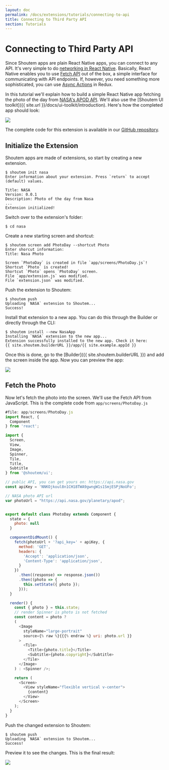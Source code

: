 ```yaml
---
layout: doc
permalink: /docs/extensions/tutorials/connecting-to-api
title: Connecting to Third Party API
section: Tutorials
---
```


# Connecting to Third Party API

Since Shoutem apps are plain React Native apps, you can connect to any API. It's very simple to do [networking in React Native](https://facebook.github.io/react-native/docs/network.html). Basically, React Native enables you to use [Fetch API](https://developer.mozilla.org/en-US/docs/Web/API/Fetch_API) out of the box, a simple interface for communicating with API endpoints. If, however, you need something more sophisticated, you can use [Async Actions](https://github.com/reactjs/redux/blob/master/docs/advanced/AsyncActions.md) in Redux.

In this tutorial we'll explain how to build a simple React Native app fetching the photo of the day from [NASA's APOD API](https://api.nasa.gov/index.html). We'll also use the [Shoutem UI toolkit]({{ site.url }}/docs/ui-toolkit/introduction). Here's how the completed app should look:

<p class="image">
<img src='{{ site.url }}/img/tutorials/connecting-to-api/final.png'/>
</p>

The complete code for this extension is available in our [GitHub repository](https://github.com/shoutem/extension-examples/tree/master/connecting-to-3rd-party-api).

## Initialize the Extension

Shoutem apps are made of extensions, so start by creating a new extension.

```ShellSession
$ shoutem init nasa
Enter information about your extension. Press `return` to accept (default) values.

Title: NASA
Version: 0.0.1
Description: Photo of the day from Nasa
...
Extension initialized!
```

Switch over to the extension's folder:

```ShellSession
$ cd nasa
```

Create a new starting screen and shortcut:

```ShellSession
$ shoutem screen add PhotoDay --shortcut Photo
Enter shorcut information:
Title: Nasa Photo

Screen `PhotoDay` is created in file `app/screens/PhotoDay.js`!
Shortcut `Photo` is created!
Shortcut `Photo` opens `PhotoDay` screen.
File `app/extension.js` was modified.
File `extension.json` was modified.
```

Push the extension to Shoutem:

```ShellSession
$ shoutem push
Uploading `NASA` extension to Shoutem...
Success!
```

Install that extension to a new app. You can do this through the Builder or directly through the CLI:

```ShellSession
$ shoutem install --new NasaApp
Installing `NASA` extension to the new app...
Extension successfully installed to the new app. Check it here:
{{ site.shoutem.builderURL }}/app/{{ site.example.appId }}
```

Once this is done, go to the [Builder]({{ site.shoutem.builderURL }}) and add the screen inside the app. Now you can preview the app:

<p class="image">
<img src='{{ site.url }}/img/tutorials/connecting-to-api/hello-world.png'/>
</p>

## Fetch the Photo

Now let's fetch the photo into the screen. We'll use the Fetch API from JavaScript. This is the complete code from `app/screens/PhotoDay.js`

```JavaScript
#file: app/screens/PhotoDay.js
import React, {
  Component
} from 'react';

import {
  Screen,
  View,
  Image,
  Spinner,
  Tile,
  Title,
  Subtitle
} from '@shoutem/ui';

// public API, you can get yours on: https://api.nasa.gov
const apiKey = 'NNKOjkoul8n1CH18TWA9gwngW1s1SmjESPjNoUFo';

// NASA photo API url
var photoUrl = "https://api.nasa.gov/planetary/apod";


export default class PhotoDay extends Component {
  state = {
    photo: null
  }

  componentDidMount() {
    fetch(photoUrl + '?api_key=' + apiKey, {
      method: 'GET',
      headers: {
        'Accept': 'application/json',
        'Content-Type': 'application/json',
      }
    })
      .then((response) => response.json())
      .then((photo => {
        this.setState({ photo });
      }));
  }

  render() {
    const { photo } = this.state;
    // render Spinner is photo is not fetched
    const content = photo ?
    (
      <Image
        styleName="large-portrait"
        source={% raw %}{{{% endraw %} uri: photo.url }}
      >
        <Tile>
          <Title>{photo.title}</Title>
          <Subtitle>{photo.copyright}</Subtitle>
        </Tile>
      </Image>
    ) : <Spinner />;

    return (
      <Screen>
        <View styleName="flexible vertical v-center">
          {content}
        </View>
      </Screen>
    );
  }
}
```

Push the changed extension to Shoutem:

```ShellSession
$ shoutem push
Uploading `NASA` extension to Shoutem...
Success!
```

Preview it to see the changes. This is the final result:

<p class="image">
<img src='{{ site.url }}/img/tutorials/connecting-to-api/final-builder.png'/>
</p>
